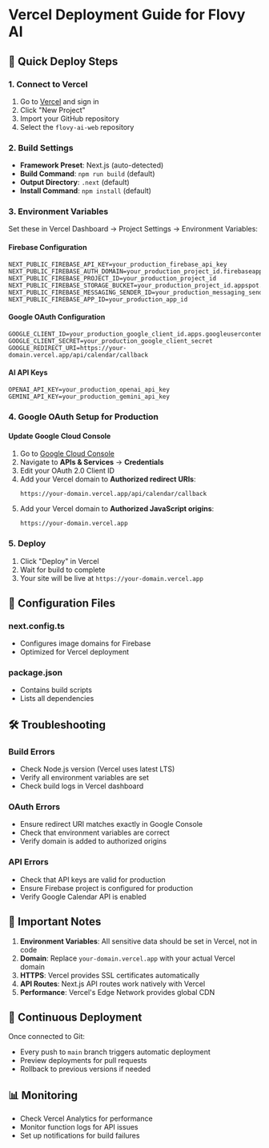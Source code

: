# Vercel Deployment Guide for Flovy AI

## 🚀 Quick Deploy Steps

### 1. Connect to Vercel
1. Go to [Vercel](https://vercel.com) and sign in
2. Click "New Project"
3. Import your GitHub repository
4. Select the `flovy-ai-web` repository

### 2. Build Settings
- **Framework Preset**: Next.js (auto-detected)
- **Build Command**: `npm run build` (default)
- **Output Directory**: `.next` (default)
- **Install Command**: `npm install` (default)

### 3. Environment Variables
Set these in Vercel Dashboard → Project Settings → Environment Variables:

#### Firebase Configuration
```
NEXT_PUBLIC_FIREBASE_API_KEY=your_production_firebase_api_key
NEXT_PUBLIC_FIREBASE_AUTH_DOMAIN=your_production_project_id.firebaseapp.com
NEXT_PUBLIC_FIREBASE_PROJECT_ID=your_production_project_id
NEXT_PUBLIC_FIREBASE_STORAGE_BUCKET=your_production_project_id.appspot.com
NEXT_PUBLIC_FIREBASE_MESSAGING_SENDER_ID=your_production_messaging_sender_id
NEXT_PUBLIC_FIREBASE_APP_ID=your_production_app_id
```

#### Google OAuth Configuration
```
GOOGLE_CLIENT_ID=your_production_google_client_id.apps.googleusercontent.com
GOOGLE_CLIENT_SECRET=your_production_google_client_secret
GOOGLE_REDIRECT_URI=https://your-domain.vercel.app/api/calendar/callback
```

#### AI API Keys
```
OPENAI_API_KEY=your_production_openai_api_key
GEMINI_API_KEY=your_production_gemini_api_key
```

### 4. Google OAuth Setup for Production

#### Update Google Cloud Console
1. Go to [Google Cloud Console](https://console.cloud.google.com/)
2. Navigate to **APIs & Services** → **Credentials**
3. Edit your OAuth 2.0 Client ID
4. Add your Vercel domain to **Authorized redirect URIs**:
   ```
   https://your-domain.vercel.app/api/calendar/callback
   ```
5. Add your Vercel domain to **Authorized JavaScript origins**:
   ```
   https://your-domain.vercel.app
   ```

### 5. Deploy
1. Click "Deploy" in Vercel
2. Wait for build to complete
3. Your site will be live at `https://your-domain.vercel.app`

## 🔧 Configuration Files

### next.config.ts
- Configures image domains for Firebase
- Optimized for Vercel deployment

### package.json
- Contains build scripts
- Lists all dependencies

## 🛠️ Troubleshooting

### Build Errors
- Check Node.js version (Vercel uses latest LTS)
- Verify all environment variables are set
- Check build logs in Vercel dashboard

### OAuth Errors
- Ensure redirect URI matches exactly in Google Console
- Check that environment variables are correct
- Verify domain is added to authorized origins

### API Errors
- Check that API keys are valid for production
- Ensure Firebase project is configured for production
- Verify Google Calendar API is enabled

## 📝 Important Notes

1. **Environment Variables**: All sensitive data should be set in Vercel, not in code
2. **Domain**: Replace `your-domain.vercel.app` with your actual Vercel domain
3. **HTTPS**: Vercel provides SSL certificates automatically
4. **API Routes**: Next.js API routes work natively with Vercel
5. **Performance**: Vercel's Edge Network provides global CDN

## 🔄 Continuous Deployment

Once connected to Git:
- Every push to `main` branch triggers automatic deployment
- Preview deployments for pull requests
- Rollback to previous versions if needed

## 📊 Monitoring

- Check Vercel Analytics for performance
- Monitor function logs for API issues
- Set up notifications for build failures 